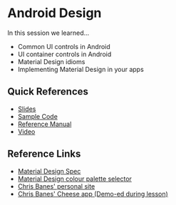 # Android Design

In this session we learned...
- Common UI controls in Android
- UI container controls in Android
- Material Design idioms
- Implementing Material Design in your apps

## Quick References
- [Slides](https://drive.google.com/file/d/0B6Zn5yAYYQw7QXF6NnNsU0VjWXc/view?usp=sharing)
- [Sample Code](https://github.com/np-overflow/2015-sessions/blob/master/02%20--%20Android%20Development%20Track/02.2%20Sample%20Code)
- [Reference Manual](https://drive.google.com/file/d/0B6Zn5yAYYQw7U2M3SWl1OEpqZ2M/view?usp=sharing)
- [Video](https://youtu.be/FaKzgzuW6Ko)

## Reference Links
- [Material Design Spec](https://www.google.com/design/spec/material-design/introduction.html)
- [Material Design colour palette selector](https://www.materialpalette.com)
- [Chris Banes' personal site](https://chris.banes.me)
- [Chris Banes' Cheese app (Demo-ed during lesson)](https://github.com/chrisbanes/cheesesquare)
